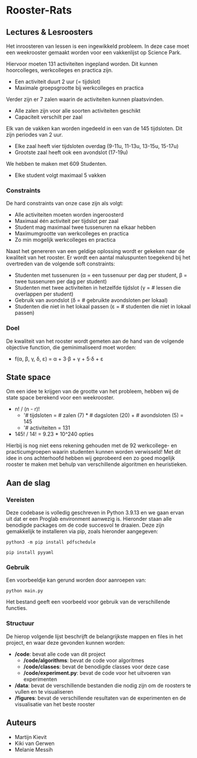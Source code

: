 # Rooster-Rats

## Lectures & Lesroosters

Het inroosteren van lessen is een ingewikkeld probleem. In deze case moet een weekrooster gemaakt worden voor een vakkenlijst op Science Park. 

Hiervoor moeten 131 activiteiten ingepland worden. Dit kunnen hoorcolleges, werkcolleges en practica zijn.
- Een activiteit duurt 2 uur (= tijdslot)
- Maximale groepsgrootte bij werkcolleges en practica

Verder zijn er 7 zalen waarin de activiteiten kunnen plaatsvinden.
- Alle zalen zijn voor alle soorten activiteiten geschikt
- Capaciteit verschilt per zaal

Elk van de vakken kan worden ingedeeld in een van de 145 tijdsloten. Dit zijn periodes van 2 uur.
- Elke zaal heeft vier tijdsloten overdag (9-11u, 11-13u, 13-15u, 15-17u)
- Grootste zaal heeft ook een avondslot (17-19u)

We hebben te maken met 609 Studenten.
- Elke student volgt maximaal 5 vakken


### Constraints

De hard constraints van onze case zijn als volgt:
- Alle activiteiten moeten worden ingeroosterd
- Maximaal één activiteit per tijdslot per zaal
- Student mag maximaal twee tussenuren na elkaar hebben
- Maximumgrootte van werkcolleges en practica
- Zo min mogelijk werkcolleges en practica

Naast het genereren van een geldige oplossing wordt er gekeken naar de kwaliteit van het rooster. Er wordt een aantal maluspunten toegekend bij het overtreden van de volgende soft constraints:
- Studenten met tussenuren (α = een tussenuur per dag per student, β = twee tussenuren per dag per student)
- Studenten met twee activiteiten in hetzelfde tijdslot (γ = # lessen die overlappen per student)
- Gebruik van avondslot (δ = # gebruikte avondsloten per lokaal)
- Studenten die niet in het lokaal passen (ε = # studenten die niet in lokaal passen)

### Doel
De kwaliteit van het rooster wordt gemeten aan de hand van de volgende objective function, die geminimaliseerd moet worden:

- f(α, β, γ, δ, ε) = α + 3⋅β + γ + 5⋅δ + ε

## State space
Om een idee te krijgen van de grootte van het probleem, hebben wij de state space berekend voor een weekrooster.

- n! / (n - r)! 
  - '# tijdsloten = # zalen (7) * # dagsloten (20) + # avondsloten (5) = 145
  - '# activiteiten = 131
- 145! / 14! = 9.23 * 10^240 opties 

Hierbij is nog niet eens rekening gehouden met de 92 werkcollege- en practicumgroepen waarin studenten kunnen worden verwisseld!
Met dit idee in ons achterhoofd hebben wij geprobeerd een zo goed mogelijk rooster te maken met behulp van verschillende algoritmen en heuristieken.

## Aan de slag

### Vereisten

Deze codebase is volledig geschreven in Python 3.9.13 en we gaan ervan uit dat er een Proglab environment aanwezig is. Hieronder staan alle benodigde packages om de code succesvol te draaien. Deze zijn gemakkelijk te installeren via pip, zoals hieronder aangegeven:

```
python3 -m pip install pdfschedule
```
```
pip install pyyaml
```

### Gebruik

Een voorbeeldje kan gerund worden door aanroepen van:

```
python main.py
```

Het bestand geeft een voorbeeld voor gebruik van de verschillende functies.

### Structuur

De hierop volgende lijst beschrijft de belangrijkste mappen en files in het project, en waar deze gevonden kunnen worden:

- **/code**: bevat alle code van dit project
  - **/code/algorithms**: bevat de code voor algoritmes
  - **/code/classes**: bevat de benodigde classes voor deze case
  - **/code/experiment.py**: bevat de code voor het uitvoeren van experimenten
- **/data**: bevat de verschillende bestanden die nodig zijn om de roosters te vullen en te visualiseren
- **/figures**: bevat de verschillende resultaten van de experimenten en de visualisatie van het beste rooster

## Auteurs
- Martijn Kievit
- Kiki van Gerwen
- Melanie Messih
